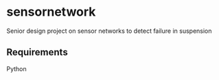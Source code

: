 # sensornetwork
Senior design project on sensor networks to detect failure in suspension

## Requirements
Python
